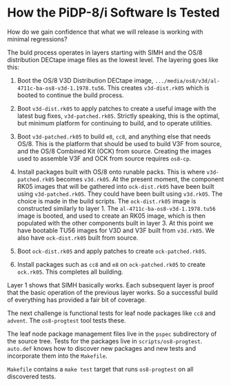 # How the PiDP-8/i Software Is Tested

How do we gain confidence that what we will release is working with
minimal regressions?

The buld process operates in layers starting with SIMH and the OS/8
distribution DECtape image files as the lowest level. The layering goes like this:

1.  Boot the OS/8 V3D Distribution DECtape image,
    `.../media/os8/v3d/al-4711c-ba-os8-v3d-1.1978.tu56`. This creates
    `v3d-dist.rk05` which is booted to continue the build process.

2.  Boot `v3d-dist.rk05` to apply patches to create a useful image with
    the latest bug fixes, `v3d-patched.rk05`. Strictly speaking, this is
    the optimal, but minimum platform for continuing to build, and to
    operate utilities.

3.  Boot `v3d-patched.rk05` to build `e8`, `cc8`, and anything else that
    needs OS/8. This is the platform that should be used to build V3F
    from source, and the OS/8 Combined Kit (OCK) from source. Creating
    the images used to assemble V3F and OCK from source requires
    `os8-cp`.

4.  Install packages built with OS/8 onto runable packs. This is where
    `v3d-patched.rk05` becomes `v3d.rk05`. At the present moment, the
    component RK05 images that will be gathered into `ock-dist.rk05`
    have been built using `v3d-patched.rk05`. They could have been built
    using `v3d.rk05`. The choice is made in the build scripts. The
    `ock-dist.rk05` image is constructed similarly to layer 1. The
    `al-4711c-ba-os8-v3d-1.1978.tu56` image is booted, and used to
    create an RK05 image, which is then populated with the other
    components built in layer 3. At this point we have bootable TU56
    images for V3D and V3F built from `v3d.rk05`. We also have
    `ock-dist.rk05` built from source.

5.  Boot `ock-dist.rk05` and apply patches to create `ock-patched.rk05`.

6.  Install packages such as `cc8` and `e8` on `ock-patched.rk05` to
    create `ock.rk05`. This completes all building.

Layer 1 shows that SIMH basically works.  Each subsequent layer is proof
that the basic operation of the previous layer works.  So a successful
build of everything has provided a fair bit of coverage.

The next challenge is functional tests for leaf node packages like
`cc8` and `advent`.  The `os8-progtest` tool tests these.

The leaf node package management files live in the `pspec` subdirectory
of the source tree.  Tests for the packages live in `scripts/os8-progtest`.
`auto.def` knows how to discover new packages and new tests and
incorporate them into the `Makefile`.

`Makefile` contains a `make test` target that runs `os8-progtest`
on all discovered tests.

